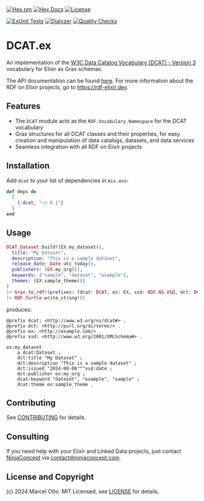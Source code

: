 [![Hex.pm](https://img.shields.io/hexpm/v/dcat.svg?style=flat-square)](https://hex.pm/packages/dcat)
[![Hex Docs](https://img.shields.io/badge/hex-docs-lightgreen.svg)](https://hexdocs.pm/dcat/)
[![License](https://img.shields.io/hexpm/l/dcat.svg)](https://github.com/rdf-elixir/dcat-ex/blob/main/LICENSE.md)

[![ExUnit Tests](https://github.com/rdf-elixir/dcat-ex/actions/workflows/elixir-build-and-test.yml/badge.svg)](https://github.com/rdf-elixir/dcat-ex/actions/workflows/elixir-build-and-test.yml)
[![Dialyzer](https://github.com/rdf-elixir/dcat-ex/actions/workflows/elixir-dialyzer.yml/badge.svg)](https://github.com/rdf-elixir/dcat-ex/actions/workflows/elixir-dialyzer.yml)
[![Quality Checks](https://github.com/rdf-elixir/dcat-ex/actions/workflows/elixir-quality-checks.yml/badge.svg)](https://github.com/rdf-elixir/dcat-ex/actions/workflows/elixir-quality-checks.yml)


# DCAT.ex

An implementation of the [W3C Data Catalog Vocabulary (DCAT) - Version 3](https://www.w3.org/TR/vocab-dcat-3/) vocabulary for Elixir as Grax schemas.

The API documentation can be found [here](https://hexdocs.pm/dcat/).
For more information about the RDF on Elixir projects, go to <https://rdf-elixir.dev>.


## Features

- The `DCAT` module acts as the `RDF.Vocabulary.Namespace` for the DCAT vocabulary
- Grax structures for all DCAT classes and their properties, for easy
  creation and manipulation of data catalogs, datasets, and data services
- Seamless integration with all RDF on Elixir projects


## Installation

Add `dcat` to your list of dependencies in `mix.exs`:

```elixir
def deps do
  [
    {:dcat, "~> 0.1"}
  ]
end
```

## Usage

```elixir
DCAT.Dataset.build!(EX.my_dataset(),
  title: "My Dataset",
  description: "This is a sample dataset",
  release_date: Date.utc_today(),
  publishers: [EX.my_org()],
  keywords: ["sample", "dataset", "example"],
  themes: [EX.sample_theme()]
) 
|> Grax.to_rdf!(prefixes: [dcat: DCAT, ex: EX, xsd: RDF.NS.XSD, dct: DCAT.NS.DCTerms]) 
|> RDF.Turtle.write_string!()
```

produces:

```turtle
@prefix dcat: <http://www.w3.org/ns/dcat#> .
@prefix dct: <http://purl.org/dc/terms/> .
@prefix ex: <http://example.com/> .
@prefix xsd: <http://www.w3.org/2001/XMLSchema#> .

ex:my_dataset
    a dcat:Dataset ;
    dct:title "My Dataset" ;
    dct:description "This is a sample dataset" ;
    dct:issued "2024-08-06"^^xsd:date ;
    dct:publisher ex:my_org ;
    dcat:keyword "dataset", "example", "sample" ;
    dcat:theme ex:sample_theme .
```


## Contributing

See [CONTRIBUTING](CONTRIBUTING.md) for details.


## Consulting

If you need help with your Elixir and Linked Data projects, just contact [NinjaConcept](https://www.ninjaconcept.com/) via <contact@ninjaconcept.com>.


## License and Copyright

(c) 2024 Marcel Otto. MIT Licensed, see [LICENSE](LICENSE.md) for details.
